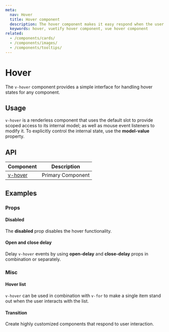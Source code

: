 ```yaml
---
meta:
  nav: Hover
  title: Hover component
  description: The hover component makes it easy respond when the user hover events by wrapping selectable content.
  keywords: hover, vuetify hover component, vue hover component
related:
  - /components/cards/
  - /components/images/
  - /components/tooltips/
---
```


# Hover

The `v-hover` component provides a simple interface for handling hover states for any component.

## Usage

 `v-hover` is a renderless component that uses the default slot to provide scoped access to its internal model; as well as mouse event listeners to modify it. To explicitly control the internal state, use the **model-value** property.

<usage name="v-hover" />

<entry />

## API

| Component | Description |
| - | - |
| [v-hover](/api/v-hover/) | Primary Component |

<api-inline hide-links />

## Examples

### Props

#### Disabled

The **disabled** prop disables the hover functionality.

<example file="v-hover/prop-disabled" />

#### Open and close delay

Delay `v-hover` events by using **open-delay** and **close-delay** props in combination or separately.

<example file="v-hover/prop-open-and-close-delay" />

### Misc

#### Hover list

`v-hover` can be used in combination with `v-for` to make a single item stand out when the user interacts with the list.

<example file="v-hover/misc-hover-list" />

#### Transition

Create highly customized components that respond to user interaction.

<example file="v-hover/misc-transition" />
